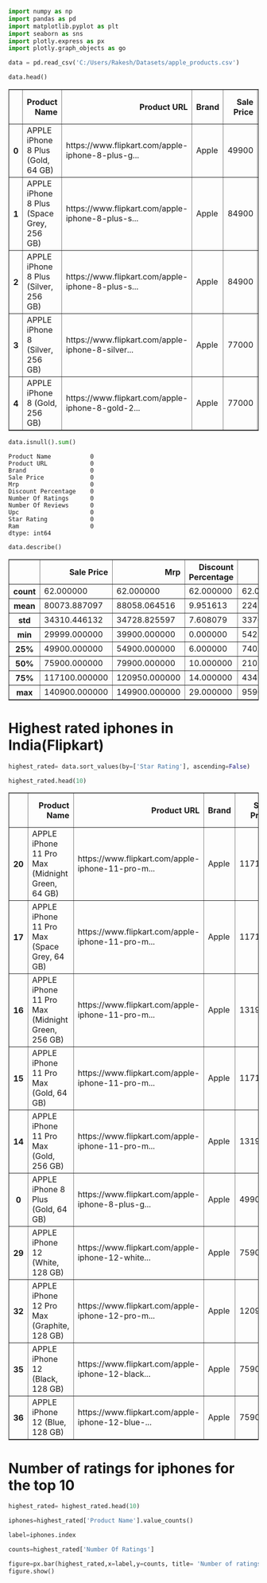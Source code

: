 ```python
import numpy as np
import pandas as pd
import matplotlib.pyplot as plt
import seaborn as sns
import plotly.express as px
import plotly.graph_objects as go
```


```python
data = pd.read_csv('C:/Users/Rakesh/Datasets/apple_products.csv')
```


```python
data.head()
```




<div>
<style scoped>
    .dataframe tbody tr th:only-of-type {
        vertical-align: middle;
    }

    .dataframe tbody tr th {
        vertical-align: top;
    }

    .dataframe thead th {
        text-align: right;
    }
</style>
<table border="1" class="dataframe">
  <thead>
    <tr style="text-align: right;">
      <th></th>
      <th>Product Name</th>
      <th>Product URL</th>
      <th>Brand</th>
      <th>Sale Price</th>
      <th>Mrp</th>
      <th>Discount Percentage</th>
      <th>Number Of Ratings</th>
      <th>Number Of Reviews</th>
      <th>Upc</th>
      <th>Star Rating</th>
      <th>Ram</th>
    </tr>
  </thead>
  <tbody>
    <tr>
      <th>0</th>
      <td>APPLE iPhone 8 Plus (Gold, 64 GB)</td>
      <td>https://www.flipkart.com/apple-iphone-8-plus-g...</td>
      <td>Apple</td>
      <td>49900</td>
      <td>49900</td>
      <td>0</td>
      <td>3431</td>
      <td>356</td>
      <td>MOBEXRGV7EHHTGUH</td>
      <td>4.6</td>
      <td>2 GB</td>
    </tr>
    <tr>
      <th>1</th>
      <td>APPLE iPhone 8 Plus (Space Grey, 256 GB)</td>
      <td>https://www.flipkart.com/apple-iphone-8-plus-s...</td>
      <td>Apple</td>
      <td>84900</td>
      <td>84900</td>
      <td>0</td>
      <td>3431</td>
      <td>356</td>
      <td>MOBEXRGVAC6TJT4F</td>
      <td>4.6</td>
      <td>2 GB</td>
    </tr>
    <tr>
      <th>2</th>
      <td>APPLE iPhone 8 Plus (Silver, 256 GB)</td>
      <td>https://www.flipkart.com/apple-iphone-8-plus-s...</td>
      <td>Apple</td>
      <td>84900</td>
      <td>84900</td>
      <td>0</td>
      <td>3431</td>
      <td>356</td>
      <td>MOBEXRGVGETABXWZ</td>
      <td>4.6</td>
      <td>2 GB</td>
    </tr>
    <tr>
      <th>3</th>
      <td>APPLE iPhone 8 (Silver, 256 GB)</td>
      <td>https://www.flipkart.com/apple-iphone-8-silver...</td>
      <td>Apple</td>
      <td>77000</td>
      <td>77000</td>
      <td>0</td>
      <td>11202</td>
      <td>794</td>
      <td>MOBEXRGVMZWUHCBA</td>
      <td>4.5</td>
      <td>2 GB</td>
    </tr>
    <tr>
      <th>4</th>
      <td>APPLE iPhone 8 (Gold, 256 GB)</td>
      <td>https://www.flipkart.com/apple-iphone-8-gold-2...</td>
      <td>Apple</td>
      <td>77000</td>
      <td>77000</td>
      <td>0</td>
      <td>11202</td>
      <td>794</td>
      <td>MOBEXRGVPK7PFEJZ</td>
      <td>4.5</td>
      <td>2 GB</td>
    </tr>
  </tbody>
</table>
</div>




```python
data.isnull().sum()
```




    Product Name           0
    Product URL            0
    Brand                  0
    Sale Price             0
    Mrp                    0
    Discount Percentage    0
    Number Of Ratings      0
    Number Of Reviews      0
    Upc                    0
    Star Rating            0
    Ram                    0
    dtype: int64




```python
data.describe()
```




<div>
<style scoped>
    .dataframe tbody tr th:only-of-type {
        vertical-align: middle;
    }

    .dataframe tbody tr th {
        vertical-align: top;
    }

    .dataframe thead th {
        text-align: right;
    }
</style>
<table border="1" class="dataframe">
  <thead>
    <tr style="text-align: right;">
      <th></th>
      <th>Sale Price</th>
      <th>Mrp</th>
      <th>Discount Percentage</th>
      <th>Number Of Ratings</th>
      <th>Number Of Reviews</th>
      <th>Star Rating</th>
    </tr>
  </thead>
  <tbody>
    <tr>
      <th>count</th>
      <td>62.000000</td>
      <td>62.000000</td>
      <td>62.000000</td>
      <td>62.000000</td>
      <td>62.000000</td>
      <td>62.000000</td>
    </tr>
    <tr>
      <th>mean</th>
      <td>80073.887097</td>
      <td>88058.064516</td>
      <td>9.951613</td>
      <td>22420.403226</td>
      <td>1861.677419</td>
      <td>4.575806</td>
    </tr>
    <tr>
      <th>std</th>
      <td>34310.446132</td>
      <td>34728.825597</td>
      <td>7.608079</td>
      <td>33768.589550</td>
      <td>2855.883830</td>
      <td>0.059190</td>
    </tr>
    <tr>
      <th>min</th>
      <td>29999.000000</td>
      <td>39900.000000</td>
      <td>0.000000</td>
      <td>542.000000</td>
      <td>42.000000</td>
      <td>4.500000</td>
    </tr>
    <tr>
      <th>25%</th>
      <td>49900.000000</td>
      <td>54900.000000</td>
      <td>6.000000</td>
      <td>740.000000</td>
      <td>64.000000</td>
      <td>4.500000</td>
    </tr>
    <tr>
      <th>50%</th>
      <td>75900.000000</td>
      <td>79900.000000</td>
      <td>10.000000</td>
      <td>2101.000000</td>
      <td>180.000000</td>
      <td>4.600000</td>
    </tr>
    <tr>
      <th>75%</th>
      <td>117100.000000</td>
      <td>120950.000000</td>
      <td>14.000000</td>
      <td>43470.000000</td>
      <td>3331.000000</td>
      <td>4.600000</td>
    </tr>
    <tr>
      <th>max</th>
      <td>140900.000000</td>
      <td>149900.000000</td>
      <td>29.000000</td>
      <td>95909.000000</td>
      <td>8161.000000</td>
      <td>4.700000</td>
    </tr>
  </tbody>
</table>
</div>



# Highest rated iphones in India(Flipkart)


```python
highest_rated= data.sort_values(by=['Star Rating'], ascending=False)
```


```python
highest_rated.head(10)
```




<div>
<style scoped>
    .dataframe tbody tr th:only-of-type {
        vertical-align: middle;
    }

    .dataframe tbody tr th {
        vertical-align: top;
    }

    .dataframe thead th {
        text-align: right;
    }
</style>
<table border="1" class="dataframe">
  <thead>
    <tr style="text-align: right;">
      <th></th>
      <th>Product Name</th>
      <th>Product URL</th>
      <th>Brand</th>
      <th>Sale Price</th>
      <th>Mrp</th>
      <th>Discount Percentage</th>
      <th>Number Of Ratings</th>
      <th>Number Of Reviews</th>
      <th>Upc</th>
      <th>Star Rating</th>
      <th>Ram</th>
    </tr>
  </thead>
  <tbody>
    <tr>
      <th>20</th>
      <td>APPLE iPhone 11 Pro Max (Midnight Green, 64 GB)</td>
      <td>https://www.flipkart.com/apple-iphone-11-pro-m...</td>
      <td>Apple</td>
      <td>117100</td>
      <td>117100</td>
      <td>0</td>
      <td>1078</td>
      <td>101</td>
      <td>MOBFKCTSRYPAQNYT</td>
      <td>4.7</td>
      <td>4 GB</td>
    </tr>
    <tr>
      <th>17</th>
      <td>APPLE iPhone 11 Pro Max (Space Grey, 64 GB)</td>
      <td>https://www.flipkart.com/apple-iphone-11-pro-m...</td>
      <td>Apple</td>
      <td>117100</td>
      <td>117100</td>
      <td>0</td>
      <td>1078</td>
      <td>101</td>
      <td>MOBFKCTSKDMKCGQS</td>
      <td>4.7</td>
      <td>4 GB</td>
    </tr>
    <tr>
      <th>16</th>
      <td>APPLE iPhone 11 Pro Max (Midnight Green, 256 GB)</td>
      <td>https://www.flipkart.com/apple-iphone-11-pro-m...</td>
      <td>Apple</td>
      <td>131900</td>
      <td>131900</td>
      <td>0</td>
      <td>1078</td>
      <td>101</td>
      <td>MOBFKCTSCAAKGQV7</td>
      <td>4.7</td>
      <td>4 GB</td>
    </tr>
    <tr>
      <th>15</th>
      <td>APPLE iPhone 11 Pro Max (Gold, 64 GB)</td>
      <td>https://www.flipkart.com/apple-iphone-11-pro-m...</td>
      <td>Apple</td>
      <td>117100</td>
      <td>117100</td>
      <td>0</td>
      <td>1078</td>
      <td>101</td>
      <td>MOBFKCTSAPAYNSGG</td>
      <td>4.7</td>
      <td>4 GB</td>
    </tr>
    <tr>
      <th>14</th>
      <td>APPLE iPhone 11 Pro Max (Gold, 256 GB)</td>
      <td>https://www.flipkart.com/apple-iphone-11-pro-m...</td>
      <td>Apple</td>
      <td>131900</td>
      <td>131900</td>
      <td>0</td>
      <td>1078</td>
      <td>101</td>
      <td>MOBFKCTS7HCHSPFH</td>
      <td>4.7</td>
      <td>4 GB</td>
    </tr>
    <tr>
      <th>0</th>
      <td>APPLE iPhone 8 Plus (Gold, 64 GB)</td>
      <td>https://www.flipkart.com/apple-iphone-8-plus-g...</td>
      <td>Apple</td>
      <td>49900</td>
      <td>49900</td>
      <td>0</td>
      <td>3431</td>
      <td>356</td>
      <td>MOBEXRGV7EHHTGUH</td>
      <td>4.6</td>
      <td>2 GB</td>
    </tr>
    <tr>
      <th>29</th>
      <td>APPLE iPhone 12 (White, 128 GB)</td>
      <td>https://www.flipkart.com/apple-iphone-12-white...</td>
      <td>Apple</td>
      <td>75900</td>
      <td>84900</td>
      <td>10</td>
      <td>2101</td>
      <td>180</td>
      <td>MOBFWBYZBTZFGJF9</td>
      <td>4.6</td>
      <td>6 GB</td>
    </tr>
    <tr>
      <th>32</th>
      <td>APPLE iPhone 12 Pro Max (Graphite, 128 GB)</td>
      <td>https://www.flipkart.com/apple-iphone-12-pro-m...</td>
      <td>Apple</td>
      <td>120900</td>
      <td>129900</td>
      <td>6</td>
      <td>580</td>
      <td>45</td>
      <td>MOBFWBYZFDGQSDWS</td>
      <td>4.6</td>
      <td>6 GB</td>
    </tr>
    <tr>
      <th>35</th>
      <td>APPLE iPhone 12 (Black, 128 GB)</td>
      <td>https://www.flipkart.com/apple-iphone-12-black...</td>
      <td>Apple</td>
      <td>75900</td>
      <td>84900</td>
      <td>10</td>
      <td>2101</td>
      <td>180</td>
      <td>MOBFWBYZK3HACR72</td>
      <td>4.6</td>
      <td>6 GB</td>
    </tr>
    <tr>
      <th>36</th>
      <td>APPLE iPhone 12 (Blue, 128 GB)</td>
      <td>https://www.flipkart.com/apple-iphone-12-blue-...</td>
      <td>Apple</td>
      <td>75900</td>
      <td>84900</td>
      <td>10</td>
      <td>2101</td>
      <td>180</td>
      <td>MOBFWBYZKPTZF9VG</td>
      <td>4.6</td>
      <td>6 GB</td>
    </tr>
  </tbody>
</table>
</div>



# Number of ratings for iphones for the top 10


```python
highest_rated= highest_rated.head(10)
```


```python
iphones=highest_rated['Product Name'].value_counts()
```


```python
label=iphones.index
```


```python
counts=highest_rated['Number Of Ratings']
```


```python
figure=px.bar(highest_rated,x=label,y=counts, title= 'Number of ratings of highest rated iphones')
figure.show()
```


<div>                            <div id="1e13441e-5817-4a25-85ec-9f7019f2a888" class="plotly-graph-div" style="height:525px; width:100%;"></div>            <script type="text/javascript">                require(["plotly"], function(Plotly) {                    window.PLOTLYENV=window.PLOTLYENV || {};                                    if (document.getElementById("1e13441e-5817-4a25-85ec-9f7019f2a888")) {                    Plotly.newPlot(                        "1e13441e-5817-4a25-85ec-9f7019f2a888",                        [{"alignmentgroup":"True","hovertemplate":"x=%{x}<br>Number Of Ratings=%{y}<extra></extra>","legendgroup":"","marker":{"color":"#636efa","pattern":{"shape":""}},"name":"","offsetgroup":"","orientation":"v","showlegend":false,"textposition":"auto","x":["APPLE iPhone 11 Pro Max (Midnight Green, 64 GB)","APPLE iPhone 11 Pro Max (Space Grey, 64 GB)","APPLE iPhone 11 Pro Max (Midnight Green, 256 GB)","APPLE iPhone 11 Pro Max (Gold, 64 GB)","APPLE iPhone 11 Pro Max (Gold, 256 GB)","APPLE iPhone 8 Plus (Gold, 64 GB)","APPLE iPhone 12 (White, 128 GB)","APPLE iPhone 12 Pro Max (Graphite, 128 GB)","APPLE iPhone 12 (Black, 128 GB)","APPLE iPhone 12 (Blue, 128 GB)"],"xaxis":"x","y":[1078,1078,1078,1078,1078,3431,2101,580,2101,2101],"yaxis":"y","type":"bar"}],                        {"template":{"data":{"bar":[{"error_x":{"color":"#2a3f5f"},"error_y":{"color":"#2a3f5f"},"marker":{"line":{"color":"#E5ECF6","width":0.5},"pattern":{"fillmode":"overlay","size":10,"solidity":0.2}},"type":"bar"}],"barpolar":[{"marker":{"line":{"color":"#E5ECF6","width":0.5},"pattern":{"fillmode":"overlay","size":10,"solidity":0.2}},"type":"barpolar"}],"carpet":[{"aaxis":{"endlinecolor":"#2a3f5f","gridcolor":"white","linecolor":"white","minorgridcolor":"white","startlinecolor":"#2a3f5f"},"baxis":{"endlinecolor":"#2a3f5f","gridcolor":"white","linecolor":"white","minorgridcolor":"white","startlinecolor":"#2a3f5f"},"type":"carpet"}],"choropleth":[{"colorbar":{"outlinewidth":0,"ticks":""},"type":"choropleth"}],"contour":[{"colorbar":{"outlinewidth":0,"ticks":""},"colorscale":[[0.0,"#0d0887"],[0.1111111111111111,"#46039f"],[0.2222222222222222,"#7201a8"],[0.3333333333333333,"#9c179e"],[0.4444444444444444,"#bd3786"],[0.5555555555555556,"#d8576b"],[0.6666666666666666,"#ed7953"],[0.7777777777777778,"#fb9f3a"],[0.8888888888888888,"#fdca26"],[1.0,"#f0f921"]],"type":"contour"}],"contourcarpet":[{"colorbar":{"outlinewidth":0,"ticks":""},"type":"contourcarpet"}],"heatmap":[{"colorbar":{"outlinewidth":0,"ticks":""},"colorscale":[[0.0,"#0d0887"],[0.1111111111111111,"#46039f"],[0.2222222222222222,"#7201a8"],[0.3333333333333333,"#9c179e"],[0.4444444444444444,"#bd3786"],[0.5555555555555556,"#d8576b"],[0.6666666666666666,"#ed7953"],[0.7777777777777778,"#fb9f3a"],[0.8888888888888888,"#fdca26"],[1.0,"#f0f921"]],"type":"heatmap"}],"heatmapgl":[{"colorbar":{"outlinewidth":0,"ticks":""},"colorscale":[[0.0,"#0d0887"],[0.1111111111111111,"#46039f"],[0.2222222222222222,"#7201a8"],[0.3333333333333333,"#9c179e"],[0.4444444444444444,"#bd3786"],[0.5555555555555556,"#d8576b"],[0.6666666666666666,"#ed7953"],[0.7777777777777778,"#fb9f3a"],[0.8888888888888888,"#fdca26"],[1.0,"#f0f921"]],"type":"heatmapgl"}],"histogram":[{"marker":{"pattern":{"fillmode":"overlay","size":10,"solidity":0.2}},"type":"histogram"}],"histogram2d":[{"colorbar":{"outlinewidth":0,"ticks":""},"colorscale":[[0.0,"#0d0887"],[0.1111111111111111,"#46039f"],[0.2222222222222222,"#7201a8"],[0.3333333333333333,"#9c179e"],[0.4444444444444444,"#bd3786"],[0.5555555555555556,"#d8576b"],[0.6666666666666666,"#ed7953"],[0.7777777777777778,"#fb9f3a"],[0.8888888888888888,"#fdca26"],[1.0,"#f0f921"]],"type":"histogram2d"}],"histogram2dcontour":[{"colorbar":{"outlinewidth":0,"ticks":""},"colorscale":[[0.0,"#0d0887"],[0.1111111111111111,"#46039f"],[0.2222222222222222,"#7201a8"],[0.3333333333333333,"#9c179e"],[0.4444444444444444,"#bd3786"],[0.5555555555555556,"#d8576b"],[0.6666666666666666,"#ed7953"],[0.7777777777777778,"#fb9f3a"],[0.8888888888888888,"#fdca26"],[1.0,"#f0f921"]],"type":"histogram2dcontour"}],"mesh3d":[{"colorbar":{"outlinewidth":0,"ticks":""},"type":"mesh3d"}],"parcoords":[{"line":{"colorbar":{"outlinewidth":0,"ticks":""}},"type":"parcoords"}],"pie":[{"automargin":true,"type":"pie"}],"scatter":[{"marker":{"colorbar":{"outlinewidth":0,"ticks":""}},"type":"scatter"}],"scatter3d":[{"line":{"colorbar":{"outlinewidth":0,"ticks":""}},"marker":{"colorbar":{"outlinewidth":0,"ticks":""}},"type":"scatter3d"}],"scattercarpet":[{"marker":{"colorbar":{"outlinewidth":0,"ticks":""}},"type":"scattercarpet"}],"scattergeo":[{"marker":{"colorbar":{"outlinewidth":0,"ticks":""}},"type":"scattergeo"}],"scattergl":[{"marker":{"colorbar":{"outlinewidth":0,"ticks":""}},"type":"scattergl"}],"scattermapbox":[{"marker":{"colorbar":{"outlinewidth":0,"ticks":""}},"type":"scattermapbox"}],"scatterpolar":[{"marker":{"colorbar":{"outlinewidth":0,"ticks":""}},"type":"scatterpolar"}],"scatterpolargl":[{"marker":{"colorbar":{"outlinewidth":0,"ticks":""}},"type":"scatterpolargl"}],"scatterternary":[{"marker":{"colorbar":{"outlinewidth":0,"ticks":""}},"type":"scatterternary"}],"surface":[{"colorbar":{"outlinewidth":0,"ticks":""},"colorscale":[[0.0,"#0d0887"],[0.1111111111111111,"#46039f"],[0.2222222222222222,"#7201a8"],[0.3333333333333333,"#9c179e"],[0.4444444444444444,"#bd3786"],[0.5555555555555556,"#d8576b"],[0.6666666666666666,"#ed7953"],[0.7777777777777778,"#fb9f3a"],[0.8888888888888888,"#fdca26"],[1.0,"#f0f921"]],"type":"surface"}],"table":[{"cells":{"fill":{"color":"#EBF0F8"},"line":{"color":"white"}},"header":{"fill":{"color":"#C8D4E3"},"line":{"color":"white"}},"type":"table"}]},"layout":{"annotationdefaults":{"arrowcolor":"#2a3f5f","arrowhead":0,"arrowwidth":1},"autotypenumbers":"strict","coloraxis":{"colorbar":{"outlinewidth":0,"ticks":""}},"colorscale":{"diverging":[[0,"#8e0152"],[0.1,"#c51b7d"],[0.2,"#de77ae"],[0.3,"#f1b6da"],[0.4,"#fde0ef"],[0.5,"#f7f7f7"],[0.6,"#e6f5d0"],[0.7,"#b8e186"],[0.8,"#7fbc41"],[0.9,"#4d9221"],[1,"#276419"]],"sequential":[[0.0,"#0d0887"],[0.1111111111111111,"#46039f"],[0.2222222222222222,"#7201a8"],[0.3333333333333333,"#9c179e"],[0.4444444444444444,"#bd3786"],[0.5555555555555556,"#d8576b"],[0.6666666666666666,"#ed7953"],[0.7777777777777778,"#fb9f3a"],[0.8888888888888888,"#fdca26"],[1.0,"#f0f921"]],"sequentialminus":[[0.0,"#0d0887"],[0.1111111111111111,"#46039f"],[0.2222222222222222,"#7201a8"],[0.3333333333333333,"#9c179e"],[0.4444444444444444,"#bd3786"],[0.5555555555555556,"#d8576b"],[0.6666666666666666,"#ed7953"],[0.7777777777777778,"#fb9f3a"],[0.8888888888888888,"#fdca26"],[1.0,"#f0f921"]]},"colorway":["#636efa","#EF553B","#00cc96","#ab63fa","#FFA15A","#19d3f3","#FF6692","#B6E880","#FF97FF","#FECB52"],"font":{"color":"#2a3f5f"},"geo":{"bgcolor":"white","lakecolor":"white","landcolor":"#E5ECF6","showlakes":true,"showland":true,"subunitcolor":"white"},"hoverlabel":{"align":"left"},"hovermode":"closest","mapbox":{"style":"light"},"paper_bgcolor":"white","plot_bgcolor":"#E5ECF6","polar":{"angularaxis":{"gridcolor":"white","linecolor":"white","ticks":""},"bgcolor":"#E5ECF6","radialaxis":{"gridcolor":"white","linecolor":"white","ticks":""}},"scene":{"xaxis":{"backgroundcolor":"#E5ECF6","gridcolor":"white","gridwidth":2,"linecolor":"white","showbackground":true,"ticks":"","zerolinecolor":"white"},"yaxis":{"backgroundcolor":"#E5ECF6","gridcolor":"white","gridwidth":2,"linecolor":"white","showbackground":true,"ticks":"","zerolinecolor":"white"},"zaxis":{"backgroundcolor":"#E5ECF6","gridcolor":"white","gridwidth":2,"linecolor":"white","showbackground":true,"ticks":"","zerolinecolor":"white"}},"shapedefaults":{"line":{"color":"#2a3f5f"}},"ternary":{"aaxis":{"gridcolor":"white","linecolor":"white","ticks":""},"baxis":{"gridcolor":"white","linecolor":"white","ticks":""},"bgcolor":"#E5ECF6","caxis":{"gridcolor":"white","linecolor":"white","ticks":""}},"title":{"x":0.05},"xaxis":{"automargin":true,"gridcolor":"white","linecolor":"white","ticks":"","title":{"standoff":15},"zerolinecolor":"white","zerolinewidth":2},"yaxis":{"automargin":true,"gridcolor":"white","linecolor":"white","ticks":"","title":{"standoff":15},"zerolinecolor":"white","zerolinewidth":2}}},"xaxis":{"anchor":"y","domain":[0.0,1.0],"title":{"text":"x"}},"yaxis":{"anchor":"x","domain":[0.0,1.0],"title":{"text":"Number Of Ratings"}},"legend":{"tracegroupgap":0},"title":{"text":"Number of ratings of highest rated iphones"},"barmode":"relative"},                        {"responsive": true}                    ).then(function(){

var gd = document.getElementById('1e13441e-5817-4a25-85ec-9f7019f2a888');
var x = new MutationObserver(function (mutations, observer) {{
        var display = window.getComputedStyle(gd).display;
        if (!display || display === 'none') {{
            console.log([gd, 'removed!']);
            Plotly.purge(gd);
            observer.disconnect();
        }}
}});

// Listen for the removal of the full notebook cells
var notebookContainer = gd.closest('#notebook-container');
if (notebookContainer) {{
    x.observe(notebookContainer, {childList: true});
}}

// Listen for the clearing of the current output cell
var outputEl = gd.closest('.output');
if (outputEl) {{
    x.observe(outputEl, {childList: true});
}}

                        })                };                });            </script>        </div>


APPLE iPhone 8 Plus (Gold, 64 GB) has the most ratings on Flipkart

# Number of reviews of the highest-rated iPhones on Flipkart


```python
iphones= highest_rated['Product Name'].value_counts()
```


```python
label=iphones.index
```


```python
counts=highest_rated['Number Of Reviews']
```


```python
figure=px.bar(highest_rated,x=label,y=counts)
```


```python
figure.show()
```


<div>                            <div id="8a1b2f1a-d06f-418a-bc52-eadff7fdb196" class="plotly-graph-div" style="height:525px; width:100%;"></div>            <script type="text/javascript">                require(["plotly"], function(Plotly) {                    window.PLOTLYENV=window.PLOTLYENV || {};                                    if (document.getElementById("8a1b2f1a-d06f-418a-bc52-eadff7fdb196")) {                    Plotly.newPlot(                        "8a1b2f1a-d06f-418a-bc52-eadff7fdb196",                        [{"alignmentgroup":"True","hovertemplate":"x=%{x}<br>Number Of Reviews=%{y}<extra></extra>","legendgroup":"","marker":{"color":"#636efa","pattern":{"shape":""}},"name":"","offsetgroup":"","orientation":"v","showlegend":false,"textposition":"auto","x":["APPLE iPhone 11 Pro Max (Midnight Green, 64 GB)","APPLE iPhone 11 Pro Max (Space Grey, 64 GB)","APPLE iPhone 11 Pro Max (Midnight Green, 256 GB)","APPLE iPhone 11 Pro Max (Gold, 64 GB)","APPLE iPhone 11 Pro Max (Gold, 256 GB)","APPLE iPhone 8 Plus (Gold, 64 GB)","APPLE iPhone 12 (White, 128 GB)","APPLE iPhone 12 Pro Max (Graphite, 128 GB)","APPLE iPhone 12 (Black, 128 GB)","APPLE iPhone 12 (Blue, 128 GB)"],"xaxis":"x","y":[101,101,101,101,101,356,180,45,180,180],"yaxis":"y","type":"bar"}],                        {"template":{"data":{"bar":[{"error_x":{"color":"#2a3f5f"},"error_y":{"color":"#2a3f5f"},"marker":{"line":{"color":"#E5ECF6","width":0.5},"pattern":{"fillmode":"overlay","size":10,"solidity":0.2}},"type":"bar"}],"barpolar":[{"marker":{"line":{"color":"#E5ECF6","width":0.5},"pattern":{"fillmode":"overlay","size":10,"solidity":0.2}},"type":"barpolar"}],"carpet":[{"aaxis":{"endlinecolor":"#2a3f5f","gridcolor":"white","linecolor":"white","minorgridcolor":"white","startlinecolor":"#2a3f5f"},"baxis":{"endlinecolor":"#2a3f5f","gridcolor":"white","linecolor":"white","minorgridcolor":"white","startlinecolor":"#2a3f5f"},"type":"carpet"}],"choropleth":[{"colorbar":{"outlinewidth":0,"ticks":""},"type":"choropleth"}],"contour":[{"colorbar":{"outlinewidth":0,"ticks":""},"colorscale":[[0.0,"#0d0887"],[0.1111111111111111,"#46039f"],[0.2222222222222222,"#7201a8"],[0.3333333333333333,"#9c179e"],[0.4444444444444444,"#bd3786"],[0.5555555555555556,"#d8576b"],[0.6666666666666666,"#ed7953"],[0.7777777777777778,"#fb9f3a"],[0.8888888888888888,"#fdca26"],[1.0,"#f0f921"]],"type":"contour"}],"contourcarpet":[{"colorbar":{"outlinewidth":0,"ticks":""},"type":"contourcarpet"}],"heatmap":[{"colorbar":{"outlinewidth":0,"ticks":""},"colorscale":[[0.0,"#0d0887"],[0.1111111111111111,"#46039f"],[0.2222222222222222,"#7201a8"],[0.3333333333333333,"#9c179e"],[0.4444444444444444,"#bd3786"],[0.5555555555555556,"#d8576b"],[0.6666666666666666,"#ed7953"],[0.7777777777777778,"#fb9f3a"],[0.8888888888888888,"#fdca26"],[1.0,"#f0f921"]],"type":"heatmap"}],"heatmapgl":[{"colorbar":{"outlinewidth":0,"ticks":""},"colorscale":[[0.0,"#0d0887"],[0.1111111111111111,"#46039f"],[0.2222222222222222,"#7201a8"],[0.3333333333333333,"#9c179e"],[0.4444444444444444,"#bd3786"],[0.5555555555555556,"#d8576b"],[0.6666666666666666,"#ed7953"],[0.7777777777777778,"#fb9f3a"],[0.8888888888888888,"#fdca26"],[1.0,"#f0f921"]],"type":"heatmapgl"}],"histogram":[{"marker":{"pattern":{"fillmode":"overlay","size":10,"solidity":0.2}},"type":"histogram"}],"histogram2d":[{"colorbar":{"outlinewidth":0,"ticks":""},"colorscale":[[0.0,"#0d0887"],[0.1111111111111111,"#46039f"],[0.2222222222222222,"#7201a8"],[0.3333333333333333,"#9c179e"],[0.4444444444444444,"#bd3786"],[0.5555555555555556,"#d8576b"],[0.6666666666666666,"#ed7953"],[0.7777777777777778,"#fb9f3a"],[0.8888888888888888,"#fdca26"],[1.0,"#f0f921"]],"type":"histogram2d"}],"histogram2dcontour":[{"colorbar":{"outlinewidth":0,"ticks":""},"colorscale":[[0.0,"#0d0887"],[0.1111111111111111,"#46039f"],[0.2222222222222222,"#7201a8"],[0.3333333333333333,"#9c179e"],[0.4444444444444444,"#bd3786"],[0.5555555555555556,"#d8576b"],[0.6666666666666666,"#ed7953"],[0.7777777777777778,"#fb9f3a"],[0.8888888888888888,"#fdca26"],[1.0,"#f0f921"]],"type":"histogram2dcontour"}],"mesh3d":[{"colorbar":{"outlinewidth":0,"ticks":""},"type":"mesh3d"}],"parcoords":[{"line":{"colorbar":{"outlinewidth":0,"ticks":""}},"type":"parcoords"}],"pie":[{"automargin":true,"type":"pie"}],"scatter":[{"marker":{"colorbar":{"outlinewidth":0,"ticks":""}},"type":"scatter"}],"scatter3d":[{"line":{"colorbar":{"outlinewidth":0,"ticks":""}},"marker":{"colorbar":{"outlinewidth":0,"ticks":""}},"type":"scatter3d"}],"scattercarpet":[{"marker":{"colorbar":{"outlinewidth":0,"ticks":""}},"type":"scattercarpet"}],"scattergeo":[{"marker":{"colorbar":{"outlinewidth":0,"ticks":""}},"type":"scattergeo"}],"scattergl":[{"marker":{"colorbar":{"outlinewidth":0,"ticks":""}},"type":"scattergl"}],"scattermapbox":[{"marker":{"colorbar":{"outlinewidth":0,"ticks":""}},"type":"scattermapbox"}],"scatterpolar":[{"marker":{"colorbar":{"outlinewidth":0,"ticks":""}},"type":"scatterpolar"}],"scatterpolargl":[{"marker":{"colorbar":{"outlinewidth":0,"ticks":""}},"type":"scatterpolargl"}],"scatterternary":[{"marker":{"colorbar":{"outlinewidth":0,"ticks":""}},"type":"scatterternary"}],"surface":[{"colorbar":{"outlinewidth":0,"ticks":""},"colorscale":[[0.0,"#0d0887"],[0.1111111111111111,"#46039f"],[0.2222222222222222,"#7201a8"],[0.3333333333333333,"#9c179e"],[0.4444444444444444,"#bd3786"],[0.5555555555555556,"#d8576b"],[0.6666666666666666,"#ed7953"],[0.7777777777777778,"#fb9f3a"],[0.8888888888888888,"#fdca26"],[1.0,"#f0f921"]],"type":"surface"}],"table":[{"cells":{"fill":{"color":"#EBF0F8"},"line":{"color":"white"}},"header":{"fill":{"color":"#C8D4E3"},"line":{"color":"white"}},"type":"table"}]},"layout":{"annotationdefaults":{"arrowcolor":"#2a3f5f","arrowhead":0,"arrowwidth":1},"autotypenumbers":"strict","coloraxis":{"colorbar":{"outlinewidth":0,"ticks":""}},"colorscale":{"diverging":[[0,"#8e0152"],[0.1,"#c51b7d"],[0.2,"#de77ae"],[0.3,"#f1b6da"],[0.4,"#fde0ef"],[0.5,"#f7f7f7"],[0.6,"#e6f5d0"],[0.7,"#b8e186"],[0.8,"#7fbc41"],[0.9,"#4d9221"],[1,"#276419"]],"sequential":[[0.0,"#0d0887"],[0.1111111111111111,"#46039f"],[0.2222222222222222,"#7201a8"],[0.3333333333333333,"#9c179e"],[0.4444444444444444,"#bd3786"],[0.5555555555555556,"#d8576b"],[0.6666666666666666,"#ed7953"],[0.7777777777777778,"#fb9f3a"],[0.8888888888888888,"#fdca26"],[1.0,"#f0f921"]],"sequentialminus":[[0.0,"#0d0887"],[0.1111111111111111,"#46039f"],[0.2222222222222222,"#7201a8"],[0.3333333333333333,"#9c179e"],[0.4444444444444444,"#bd3786"],[0.5555555555555556,"#d8576b"],[0.6666666666666666,"#ed7953"],[0.7777777777777778,"#fb9f3a"],[0.8888888888888888,"#fdca26"],[1.0,"#f0f921"]]},"colorway":["#636efa","#EF553B","#00cc96","#ab63fa","#FFA15A","#19d3f3","#FF6692","#B6E880","#FF97FF","#FECB52"],"font":{"color":"#2a3f5f"},"geo":{"bgcolor":"white","lakecolor":"white","landcolor":"#E5ECF6","showlakes":true,"showland":true,"subunitcolor":"white"},"hoverlabel":{"align":"left"},"hovermode":"closest","mapbox":{"style":"light"},"paper_bgcolor":"white","plot_bgcolor":"#E5ECF6","polar":{"angularaxis":{"gridcolor":"white","linecolor":"white","ticks":""},"bgcolor":"#E5ECF6","radialaxis":{"gridcolor":"white","linecolor":"white","ticks":""}},"scene":{"xaxis":{"backgroundcolor":"#E5ECF6","gridcolor":"white","gridwidth":2,"linecolor":"white","showbackground":true,"ticks":"","zerolinecolor":"white"},"yaxis":{"backgroundcolor":"#E5ECF6","gridcolor":"white","gridwidth":2,"linecolor":"white","showbackground":true,"ticks":"","zerolinecolor":"white"},"zaxis":{"backgroundcolor":"#E5ECF6","gridcolor":"white","gridwidth":2,"linecolor":"white","showbackground":true,"ticks":"","zerolinecolor":"white"}},"shapedefaults":{"line":{"color":"#2a3f5f"}},"ternary":{"aaxis":{"gridcolor":"white","linecolor":"white","ticks":""},"baxis":{"gridcolor":"white","linecolor":"white","ticks":""},"bgcolor":"#E5ECF6","caxis":{"gridcolor":"white","linecolor":"white","ticks":""}},"title":{"x":0.05},"xaxis":{"automargin":true,"gridcolor":"white","linecolor":"white","ticks":"","title":{"standoff":15},"zerolinecolor":"white","zerolinewidth":2},"yaxis":{"automargin":true,"gridcolor":"white","linecolor":"white","ticks":"","title":{"standoff":15},"zerolinecolor":"white","zerolinewidth":2}}},"xaxis":{"anchor":"y","domain":[0.0,1.0],"title":{"text":"x"}},"yaxis":{"anchor":"x","domain":[0.0,1.0],"title":{"text":"Number Of Reviews"}},"legend":{"tracegroupgap":0},"margin":{"t":60},"barmode":"relative"},                        {"responsive": true}                    ).then(function(){

var gd = document.getElementById('8a1b2f1a-d06f-418a-bc52-eadff7fdb196');
var x = new MutationObserver(function (mutations, observer) {{
        var display = window.getComputedStyle(gd).display;
        if (!display || display === 'none') {{
            console.log([gd, 'removed!']);
            Plotly.purge(gd);
            observer.disconnect();
        }}
}});

// Listen for the removal of the full notebook cells
var notebookContainer = gd.closest('#notebook-container');
if (notebookContainer) {{
    x.observe(notebookContainer, {childList: true});
}}

// Listen for the clearing of the current output cell
var outputEl = gd.closest('.output');
if (outputEl) {{
    x.observe(outputEl, {childList: true});
}}

                        })                };                });            </script>        </div>


# Finding a relationship between sale price of iphones and their ratings in flipkart


```python
figure=px.scatter(data,x='Number Of Ratings',y='Sale Price',size='Discount Percentage', trendline='ols', title='Relationship between saleprice and number of ratings in flipkart')
```


```python
figure.show()
```


<div>                            <div id="13cef57a-6f1a-457f-9b43-15b219580360" class="plotly-graph-div" style="height:525px; width:100%;"></div>            <script type="text/javascript">                require(["plotly"], function(Plotly) {                    window.PLOTLYENV=window.PLOTLYENV || {};                                    if (document.getElementById("13cef57a-6f1a-457f-9b43-15b219580360")) {                    Plotly.newPlot(                        "13cef57a-6f1a-457f-9b43-15b219580360",                        [{"hovertemplate":"Number Of Ratings=%{x}<br>Sale Price=%{y}<br>Discount Percentage=%{marker.size}<extra></extra>","legendgroup":"","marker":{"color":"#636efa","size":[0,0,0,0,0,0,0,0,0,20,16,20,20,20,0,0,0,0,29,15,0,15,17,18,6,6,13,6,14,10,7,6,6,13,13,10,10,6,14,6,10,6,11,11,10,14,7,6,6,6,8,8,24,22,22,22,8,24,14,14,14,14],"sizemode":"area","sizeref":0.0725,"symbol":"circle"},"mode":"markers","name":"","orientation":"v","showlegend":false,"x":[3431,3431,3431,11202,11202,3431,3431,11202,1454,79512,79512,79582,79512,79512,1078,1078,1078,1078,7088,7088,1078,7088,7081,95909,542,580,740,545,740,2101,545,580,580,730,730,2101,2101,580,740,580,2092,545,2101,2092,2101,740,545,580,580,580,43707,43707,95807,95909,95807,95909,43470,95909,43470,43470,43470,43470],"xaxis":"x","y":[49900,84900,84900,77000,77000,49900,49900,77000,89900,41999,39999,41999,41999,41999,131900,117100,131900,117100,74999,117900,117100,117900,99900,44999,140900,130900,64900,120900,59900,75900,110900,130900,120900,64900,64900,75900,75900,120900,59900,120900,75900,140900,70900,70900,75900,59900,110900,120900,130900,130900,54999,54999,29999,34999,34999,34999,54999,29999,46999,46999,46999,46999],"yaxis":"y","type":"scatter"},{"hovertemplate":"<b>OLS trendline</b><br>Sale Price = -0.712783 * Number Of Ratings + 96054.8<br>R<sup>2</sup>=0.492139<br><br>Number Of Ratings=%{x}<br>Sale Price=%{y} <b>(trend)</b><extra></extra>","legendgroup":"","marker":{"color":"#636efa","symbol":"circle"},"mode":"lines","name":"","showlegend":false,"x":[542,545,545,545,545,580,580,580,580,580,580,580,580,730,730,740,740,740,740,1078,1078,1078,1078,1078,1454,2092,2092,2101,2101,2101,2101,2101,3431,3431,3431,3431,3431,7081,7088,7088,7088,11202,11202,11202,43470,43470,43470,43470,43470,43707,43707,79512,79512,79512,79512,79582,95807,95807,95909,95909,95909,95909],"xaxis":"x","y":[95668.43493113318,95666.29658296306,95666.29658296306,95666.29658296306,95666.29658296306,95641.34918764498,95641.34918764498,95641.34918764498,95641.34918764498,95641.34918764498,95641.34918764498,95641.34918764498,95641.34918764498,95534.43177913892,95534.43177913892,95527.30395190518,95527.30395190518,95527.30395190518,95527.30395190518,95286.38339140486,95286.38339140486,95286.38339140486,95286.38339140486,95286.38339140486,95018.37708741635,94563.62170990389,94563.62170990389,94557.20666539353,94557.20666539353,94557.20666539353,94557.20666539353,94557.20666539353,93609.20564330647,93609.20564330647,93609.20564330647,93609.20564330647,93609.20564330647,91007.54870299235,91002.55922392874,91002.55922392874,91002.55922392874,88070.1710999692,88070.1710999692,88070.1710999692,65070.09818214562,65070.09818214562,65070.09818214562,65070.09818214562,65070.09818214562,64901.168676706046,64901.168676706046,39379.98326630958,39379.98326630958,39379.98326630958,39379.98326630958,39330.088475673416,27765.188788934625,27765.188788934625,27692.4849511505,27692.4849511505,27692.4849511505,27692.4849511505],"yaxis":"y","type":"scatter"}],                        {"template":{"data":{"bar":[{"error_x":{"color":"#2a3f5f"},"error_y":{"color":"#2a3f5f"},"marker":{"line":{"color":"#E5ECF6","width":0.5},"pattern":{"fillmode":"overlay","size":10,"solidity":0.2}},"type":"bar"}],"barpolar":[{"marker":{"line":{"color":"#E5ECF6","width":0.5},"pattern":{"fillmode":"overlay","size":10,"solidity":0.2}},"type":"barpolar"}],"carpet":[{"aaxis":{"endlinecolor":"#2a3f5f","gridcolor":"white","linecolor":"white","minorgridcolor":"white","startlinecolor":"#2a3f5f"},"baxis":{"endlinecolor":"#2a3f5f","gridcolor":"white","linecolor":"white","minorgridcolor":"white","startlinecolor":"#2a3f5f"},"type":"carpet"}],"choropleth":[{"colorbar":{"outlinewidth":0,"ticks":""},"type":"choropleth"}],"contour":[{"colorbar":{"outlinewidth":0,"ticks":""},"colorscale":[[0.0,"#0d0887"],[0.1111111111111111,"#46039f"],[0.2222222222222222,"#7201a8"],[0.3333333333333333,"#9c179e"],[0.4444444444444444,"#bd3786"],[0.5555555555555556,"#d8576b"],[0.6666666666666666,"#ed7953"],[0.7777777777777778,"#fb9f3a"],[0.8888888888888888,"#fdca26"],[1.0,"#f0f921"]],"type":"contour"}],"contourcarpet":[{"colorbar":{"outlinewidth":0,"ticks":""},"type":"contourcarpet"}],"heatmap":[{"colorbar":{"outlinewidth":0,"ticks":""},"colorscale":[[0.0,"#0d0887"],[0.1111111111111111,"#46039f"],[0.2222222222222222,"#7201a8"],[0.3333333333333333,"#9c179e"],[0.4444444444444444,"#bd3786"],[0.5555555555555556,"#d8576b"],[0.6666666666666666,"#ed7953"],[0.7777777777777778,"#fb9f3a"],[0.8888888888888888,"#fdca26"],[1.0,"#f0f921"]],"type":"heatmap"}],"heatmapgl":[{"colorbar":{"outlinewidth":0,"ticks":""},"colorscale":[[0.0,"#0d0887"],[0.1111111111111111,"#46039f"],[0.2222222222222222,"#7201a8"],[0.3333333333333333,"#9c179e"],[0.4444444444444444,"#bd3786"],[0.5555555555555556,"#d8576b"],[0.6666666666666666,"#ed7953"],[0.7777777777777778,"#fb9f3a"],[0.8888888888888888,"#fdca26"],[1.0,"#f0f921"]],"type":"heatmapgl"}],"histogram":[{"marker":{"pattern":{"fillmode":"overlay","size":10,"solidity":0.2}},"type":"histogram"}],"histogram2d":[{"colorbar":{"outlinewidth":0,"ticks":""},"colorscale":[[0.0,"#0d0887"],[0.1111111111111111,"#46039f"],[0.2222222222222222,"#7201a8"],[0.3333333333333333,"#9c179e"],[0.4444444444444444,"#bd3786"],[0.5555555555555556,"#d8576b"],[0.6666666666666666,"#ed7953"],[0.7777777777777778,"#fb9f3a"],[0.8888888888888888,"#fdca26"],[1.0,"#f0f921"]],"type":"histogram2d"}],"histogram2dcontour":[{"colorbar":{"outlinewidth":0,"ticks":""},"colorscale":[[0.0,"#0d0887"],[0.1111111111111111,"#46039f"],[0.2222222222222222,"#7201a8"],[0.3333333333333333,"#9c179e"],[0.4444444444444444,"#bd3786"],[0.5555555555555556,"#d8576b"],[0.6666666666666666,"#ed7953"],[0.7777777777777778,"#fb9f3a"],[0.8888888888888888,"#fdca26"],[1.0,"#f0f921"]],"type":"histogram2dcontour"}],"mesh3d":[{"colorbar":{"outlinewidth":0,"ticks":""},"type":"mesh3d"}],"parcoords":[{"line":{"colorbar":{"outlinewidth":0,"ticks":""}},"type":"parcoords"}],"pie":[{"automargin":true,"type":"pie"}],"scatter":[{"marker":{"colorbar":{"outlinewidth":0,"ticks":""}},"type":"scatter"}],"scatter3d":[{"line":{"colorbar":{"outlinewidth":0,"ticks":""}},"marker":{"colorbar":{"outlinewidth":0,"ticks":""}},"type":"scatter3d"}],"scattercarpet":[{"marker":{"colorbar":{"outlinewidth":0,"ticks":""}},"type":"scattercarpet"}],"scattergeo":[{"marker":{"colorbar":{"outlinewidth":0,"ticks":""}},"type":"scattergeo"}],"scattergl":[{"marker":{"colorbar":{"outlinewidth":0,"ticks":""}},"type":"scattergl"}],"scattermapbox":[{"marker":{"colorbar":{"outlinewidth":0,"ticks":""}},"type":"scattermapbox"}],"scatterpolar":[{"marker":{"colorbar":{"outlinewidth":0,"ticks":""}},"type":"scatterpolar"}],"scatterpolargl":[{"marker":{"colorbar":{"outlinewidth":0,"ticks":""}},"type":"scatterpolargl"}],"scatterternary":[{"marker":{"colorbar":{"outlinewidth":0,"ticks":""}},"type":"scatterternary"}],"surface":[{"colorbar":{"outlinewidth":0,"ticks":""},"colorscale":[[0.0,"#0d0887"],[0.1111111111111111,"#46039f"],[0.2222222222222222,"#7201a8"],[0.3333333333333333,"#9c179e"],[0.4444444444444444,"#bd3786"],[0.5555555555555556,"#d8576b"],[0.6666666666666666,"#ed7953"],[0.7777777777777778,"#fb9f3a"],[0.8888888888888888,"#fdca26"],[1.0,"#f0f921"]],"type":"surface"}],"table":[{"cells":{"fill":{"color":"#EBF0F8"},"line":{"color":"white"}},"header":{"fill":{"color":"#C8D4E3"},"line":{"color":"white"}},"type":"table"}]},"layout":{"annotationdefaults":{"arrowcolor":"#2a3f5f","arrowhead":0,"arrowwidth":1},"autotypenumbers":"strict","coloraxis":{"colorbar":{"outlinewidth":0,"ticks":""}},"colorscale":{"diverging":[[0,"#8e0152"],[0.1,"#c51b7d"],[0.2,"#de77ae"],[0.3,"#f1b6da"],[0.4,"#fde0ef"],[0.5,"#f7f7f7"],[0.6,"#e6f5d0"],[0.7,"#b8e186"],[0.8,"#7fbc41"],[0.9,"#4d9221"],[1,"#276419"]],"sequential":[[0.0,"#0d0887"],[0.1111111111111111,"#46039f"],[0.2222222222222222,"#7201a8"],[0.3333333333333333,"#9c179e"],[0.4444444444444444,"#bd3786"],[0.5555555555555556,"#d8576b"],[0.6666666666666666,"#ed7953"],[0.7777777777777778,"#fb9f3a"],[0.8888888888888888,"#fdca26"],[1.0,"#f0f921"]],"sequentialminus":[[0.0,"#0d0887"],[0.1111111111111111,"#46039f"],[0.2222222222222222,"#7201a8"],[0.3333333333333333,"#9c179e"],[0.4444444444444444,"#bd3786"],[0.5555555555555556,"#d8576b"],[0.6666666666666666,"#ed7953"],[0.7777777777777778,"#fb9f3a"],[0.8888888888888888,"#fdca26"],[1.0,"#f0f921"]]},"colorway":["#636efa","#EF553B","#00cc96","#ab63fa","#FFA15A","#19d3f3","#FF6692","#B6E880","#FF97FF","#FECB52"],"font":{"color":"#2a3f5f"},"geo":{"bgcolor":"white","lakecolor":"white","landcolor":"#E5ECF6","showlakes":true,"showland":true,"subunitcolor":"white"},"hoverlabel":{"align":"left"},"hovermode":"closest","mapbox":{"style":"light"},"paper_bgcolor":"white","plot_bgcolor":"#E5ECF6","polar":{"angularaxis":{"gridcolor":"white","linecolor":"white","ticks":""},"bgcolor":"#E5ECF6","radialaxis":{"gridcolor":"white","linecolor":"white","ticks":""}},"scene":{"xaxis":{"backgroundcolor":"#E5ECF6","gridcolor":"white","gridwidth":2,"linecolor":"white","showbackground":true,"ticks":"","zerolinecolor":"white"},"yaxis":{"backgroundcolor":"#E5ECF6","gridcolor":"white","gridwidth":2,"linecolor":"white","showbackground":true,"ticks":"","zerolinecolor":"white"},"zaxis":{"backgroundcolor":"#E5ECF6","gridcolor":"white","gridwidth":2,"linecolor":"white","showbackground":true,"ticks":"","zerolinecolor":"white"}},"shapedefaults":{"line":{"color":"#2a3f5f"}},"ternary":{"aaxis":{"gridcolor":"white","linecolor":"white","ticks":""},"baxis":{"gridcolor":"white","linecolor":"white","ticks":""},"bgcolor":"#E5ECF6","caxis":{"gridcolor":"white","linecolor":"white","ticks":""}},"title":{"x":0.05},"xaxis":{"automargin":true,"gridcolor":"white","linecolor":"white","ticks":"","title":{"standoff":15},"zerolinecolor":"white","zerolinewidth":2},"yaxis":{"automargin":true,"gridcolor":"white","linecolor":"white","ticks":"","title":{"standoff":15},"zerolinecolor":"white","zerolinewidth":2}}},"xaxis":{"anchor":"y","domain":[0.0,1.0],"title":{"text":"Number Of Ratings"}},"yaxis":{"anchor":"x","domain":[0.0,1.0],"title":{"text":"Sale Price"}},"legend":{"tracegroupgap":0,"itemsizing":"constant"},"title":{"text":"Relationship between saleprice and number of ratings in flipkart"}},                        {"responsive": true}                    ).then(function(){

var gd = document.getElementById('13cef57a-6f1a-457f-9b43-15b219580360');
var x = new MutationObserver(function (mutations, observer) {{
        var display = window.getComputedStyle(gd).display;
        if (!display || display === 'none') {{
            console.log([gd, 'removed!']);
            Plotly.purge(gd);
            observer.disconnect();
        }}
}});

// Listen for the removal of the full notebook cells
var notebookContainer = gd.closest('#notebook-container');
if (notebookContainer) {{
    x.observe(notebookContainer, {childList: true});
}}

// Listen for the clearing of the current output cell
var outputEl = gd.closest('.output');
if (outputEl) {{
    x.observe(outputEl, {childList: true});
}}

                        })                };                });            </script>        </div>


 Here there is a negative linear relationship which means iphones with lower price are sold in India

# Relationship between discount percentage and number of ratings for iphones


```python
figure= px.scatter(data,x='Number Of Ratings', y='Discount Percentage',size='Sale Price',  trendline='ols', title='Relationship between discount percentage and number of ratings for iphones')
```


```python
figure.show()
```


<div>                            <div id="30d2cda1-f49f-4ed5-817e-ec65358bd892" class="plotly-graph-div" style="height:525px; width:100%;"></div>            <script type="text/javascript">                require(["plotly"], function(Plotly) {                    window.PLOTLYENV=window.PLOTLYENV || {};                                    if (document.getElementById("30d2cda1-f49f-4ed5-817e-ec65358bd892")) {                    Plotly.newPlot(                        "30d2cda1-f49f-4ed5-817e-ec65358bd892",                        [{"hovertemplate":"Number Of Ratings=%{x}<br>Discount Percentage=%{y}<br>Sale Price=%{marker.size}<extra></extra>","legendgroup":"","marker":{"color":"#636efa","size":[49900,84900,84900,77000,77000,49900,49900,77000,89900,41999,39999,41999,41999,41999,131900,117100,131900,117100,74999,117900,117100,117900,99900,44999,140900,130900,64900,120900,59900,75900,110900,130900,120900,64900,64900,75900,75900,120900,59900,120900,75900,140900,70900,70900,75900,59900,110900,120900,130900,130900,54999,54999,29999,34999,34999,34999,54999,29999,46999,46999,46999,46999],"sizemode":"area","sizeref":352.25,"symbol":"circle"},"mode":"markers","name":"","orientation":"v","showlegend":false,"x":[3431,3431,3431,11202,11202,3431,3431,11202,1454,79512,79512,79582,79512,79512,1078,1078,1078,1078,7088,7088,1078,7088,7081,95909,542,580,740,545,740,2101,545,580,580,730,730,2101,2101,580,740,580,2092,545,2101,2092,2101,740,545,580,580,580,43707,43707,95807,95909,95807,95909,43470,95909,43470,43470,43470,43470],"xaxis":"x","y":[0,0,0,0,0,0,0,0,0,20,16,20,20,20,0,0,0,0,29,15,0,15,17,18,6,6,13,6,14,10,7,6,6,13,13,10,10,6,14,6,10,6,11,11,10,14,7,6,6,6,8,8,24,22,22,22,8,24,14,14,14,14],"yaxis":"y","type":"scatter"},{"hovertemplate":"<b>OLS trendline</b><br>Discount Percentage = 0.000154292 * Number Of Ratings + 6.49233<br>R<sup>2</sup>=0.468988<br><br>Number Of Ratings=%{x}<br>Discount Percentage=%{y} <b>(trend)</b><extra></extra>","legendgroup":"","marker":{"color":"#636efa","symbol":"circle"},"mode":"lines","name":"","showlegend":false,"x":[542,545,545,545,545,580,580,580,580,580,580,580,580,730,730,740,740,740,740,1078,1078,1078,1078,1078,1454,2092,2092,2101,2101,2101,2101,2101,3431,3431,3431,3431,3431,7081,7088,7088,7088,11202,11202,11202,43470,43470,43470,43470,43470,43707,43707,79512,79512,79512,79512,79582,95807,95807,95909,95909,95909,95909],"xaxis":"x","y":[6.5759534706633325,6.576416346230309,6.576416346230309,6.576416346230309,6.576416346230309,6.581816561178369,6.581816561178369,6.581816561178369,6.581816561178369,6.581816561178369,6.581816561178369,6.581816561178369,6.581816561178369,6.6049603395271985,6.6049603395271985,6.606503258083787,6.606503258083787,6.606503258083787,6.606503258083787,6.658653905296482,6.658653905296482,6.658653905296482,6.658653905296482,6.658653905296482,6.716667643024214,6.815105846934566,6.815105846934566,6.816494473635496,6.816494473635496,6.816494473635496,6.816494473635496,6.816494473635496,7.021702641661781,7.021702641661781,7.021702641661781,7.021702641661781,7.021702641661781,7.584867914816621,7.5859479578062325,7.5859479578062325,7.5859479578062325,8.220704651986784,8.220704651986784,8.220704651986784,13.199394250386892,13.199394250386892,13.199394250386892,13.199394250386892,13.199394250386892,13.23596142017804,13.23596142017804,18.760381312043535,18.760381312043535,18.760381312043535,18.760381312043535,18.771181741939657,21.274567100004667,21.274567100004667,21.29030486928187,21.29030486928187,21.29030486928187,21.29030486928187],"yaxis":"y","type":"scatter"}],                        {"template":{"data":{"bar":[{"error_x":{"color":"#2a3f5f"},"error_y":{"color":"#2a3f5f"},"marker":{"line":{"color":"#E5ECF6","width":0.5},"pattern":{"fillmode":"overlay","size":10,"solidity":0.2}},"type":"bar"}],"barpolar":[{"marker":{"line":{"color":"#E5ECF6","width":0.5},"pattern":{"fillmode":"overlay","size":10,"solidity":0.2}},"type":"barpolar"}],"carpet":[{"aaxis":{"endlinecolor":"#2a3f5f","gridcolor":"white","linecolor":"white","minorgridcolor":"white","startlinecolor":"#2a3f5f"},"baxis":{"endlinecolor":"#2a3f5f","gridcolor":"white","linecolor":"white","minorgridcolor":"white","startlinecolor":"#2a3f5f"},"type":"carpet"}],"choropleth":[{"colorbar":{"outlinewidth":0,"ticks":""},"type":"choropleth"}],"contour":[{"colorbar":{"outlinewidth":0,"ticks":""},"colorscale":[[0.0,"#0d0887"],[0.1111111111111111,"#46039f"],[0.2222222222222222,"#7201a8"],[0.3333333333333333,"#9c179e"],[0.4444444444444444,"#bd3786"],[0.5555555555555556,"#d8576b"],[0.6666666666666666,"#ed7953"],[0.7777777777777778,"#fb9f3a"],[0.8888888888888888,"#fdca26"],[1.0,"#f0f921"]],"type":"contour"}],"contourcarpet":[{"colorbar":{"outlinewidth":0,"ticks":""},"type":"contourcarpet"}],"heatmap":[{"colorbar":{"outlinewidth":0,"ticks":""},"colorscale":[[0.0,"#0d0887"],[0.1111111111111111,"#46039f"],[0.2222222222222222,"#7201a8"],[0.3333333333333333,"#9c179e"],[0.4444444444444444,"#bd3786"],[0.5555555555555556,"#d8576b"],[0.6666666666666666,"#ed7953"],[0.7777777777777778,"#fb9f3a"],[0.8888888888888888,"#fdca26"],[1.0,"#f0f921"]],"type":"heatmap"}],"heatmapgl":[{"colorbar":{"outlinewidth":0,"ticks":""},"colorscale":[[0.0,"#0d0887"],[0.1111111111111111,"#46039f"],[0.2222222222222222,"#7201a8"],[0.3333333333333333,"#9c179e"],[0.4444444444444444,"#bd3786"],[0.5555555555555556,"#d8576b"],[0.6666666666666666,"#ed7953"],[0.7777777777777778,"#fb9f3a"],[0.8888888888888888,"#fdca26"],[1.0,"#f0f921"]],"type":"heatmapgl"}],"histogram":[{"marker":{"pattern":{"fillmode":"overlay","size":10,"solidity":0.2}},"type":"histogram"}],"histogram2d":[{"colorbar":{"outlinewidth":0,"ticks":""},"colorscale":[[0.0,"#0d0887"],[0.1111111111111111,"#46039f"],[0.2222222222222222,"#7201a8"],[0.3333333333333333,"#9c179e"],[0.4444444444444444,"#bd3786"],[0.5555555555555556,"#d8576b"],[0.6666666666666666,"#ed7953"],[0.7777777777777778,"#fb9f3a"],[0.8888888888888888,"#fdca26"],[1.0,"#f0f921"]],"type":"histogram2d"}],"histogram2dcontour":[{"colorbar":{"outlinewidth":0,"ticks":""},"colorscale":[[0.0,"#0d0887"],[0.1111111111111111,"#46039f"],[0.2222222222222222,"#7201a8"],[0.3333333333333333,"#9c179e"],[0.4444444444444444,"#bd3786"],[0.5555555555555556,"#d8576b"],[0.6666666666666666,"#ed7953"],[0.7777777777777778,"#fb9f3a"],[0.8888888888888888,"#fdca26"],[1.0,"#f0f921"]],"type":"histogram2dcontour"}],"mesh3d":[{"colorbar":{"outlinewidth":0,"ticks":""},"type":"mesh3d"}],"parcoords":[{"line":{"colorbar":{"outlinewidth":0,"ticks":""}},"type":"parcoords"}],"pie":[{"automargin":true,"type":"pie"}],"scatter":[{"marker":{"colorbar":{"outlinewidth":0,"ticks":""}},"type":"scatter"}],"scatter3d":[{"line":{"colorbar":{"outlinewidth":0,"ticks":""}},"marker":{"colorbar":{"outlinewidth":0,"ticks":""}},"type":"scatter3d"}],"scattercarpet":[{"marker":{"colorbar":{"outlinewidth":0,"ticks":""}},"type":"scattercarpet"}],"scattergeo":[{"marker":{"colorbar":{"outlinewidth":0,"ticks":""}},"type":"scattergeo"}],"scattergl":[{"marker":{"colorbar":{"outlinewidth":0,"ticks":""}},"type":"scattergl"}],"scattermapbox":[{"marker":{"colorbar":{"outlinewidth":0,"ticks":""}},"type":"scattermapbox"}],"scatterpolar":[{"marker":{"colorbar":{"outlinewidth":0,"ticks":""}},"type":"scatterpolar"}],"scatterpolargl":[{"marker":{"colorbar":{"outlinewidth":0,"ticks":""}},"type":"scatterpolargl"}],"scatterternary":[{"marker":{"colorbar":{"outlinewidth":0,"ticks":""}},"type":"scatterternary"}],"surface":[{"colorbar":{"outlinewidth":0,"ticks":""},"colorscale":[[0.0,"#0d0887"],[0.1111111111111111,"#46039f"],[0.2222222222222222,"#7201a8"],[0.3333333333333333,"#9c179e"],[0.4444444444444444,"#bd3786"],[0.5555555555555556,"#d8576b"],[0.6666666666666666,"#ed7953"],[0.7777777777777778,"#fb9f3a"],[0.8888888888888888,"#fdca26"],[1.0,"#f0f921"]],"type":"surface"}],"table":[{"cells":{"fill":{"color":"#EBF0F8"},"line":{"color":"white"}},"header":{"fill":{"color":"#C8D4E3"},"line":{"color":"white"}},"type":"table"}]},"layout":{"annotationdefaults":{"arrowcolor":"#2a3f5f","arrowhead":0,"arrowwidth":1},"autotypenumbers":"strict","coloraxis":{"colorbar":{"outlinewidth":0,"ticks":""}},"colorscale":{"diverging":[[0,"#8e0152"],[0.1,"#c51b7d"],[0.2,"#de77ae"],[0.3,"#f1b6da"],[0.4,"#fde0ef"],[0.5,"#f7f7f7"],[0.6,"#e6f5d0"],[0.7,"#b8e186"],[0.8,"#7fbc41"],[0.9,"#4d9221"],[1,"#276419"]],"sequential":[[0.0,"#0d0887"],[0.1111111111111111,"#46039f"],[0.2222222222222222,"#7201a8"],[0.3333333333333333,"#9c179e"],[0.4444444444444444,"#bd3786"],[0.5555555555555556,"#d8576b"],[0.6666666666666666,"#ed7953"],[0.7777777777777778,"#fb9f3a"],[0.8888888888888888,"#fdca26"],[1.0,"#f0f921"]],"sequentialminus":[[0.0,"#0d0887"],[0.1111111111111111,"#46039f"],[0.2222222222222222,"#7201a8"],[0.3333333333333333,"#9c179e"],[0.4444444444444444,"#bd3786"],[0.5555555555555556,"#d8576b"],[0.6666666666666666,"#ed7953"],[0.7777777777777778,"#fb9f3a"],[0.8888888888888888,"#fdca26"],[1.0,"#f0f921"]]},"colorway":["#636efa","#EF553B","#00cc96","#ab63fa","#FFA15A","#19d3f3","#FF6692","#B6E880","#FF97FF","#FECB52"],"font":{"color":"#2a3f5f"},"geo":{"bgcolor":"white","lakecolor":"white","landcolor":"#E5ECF6","showlakes":true,"showland":true,"subunitcolor":"white"},"hoverlabel":{"align":"left"},"hovermode":"closest","mapbox":{"style":"light"},"paper_bgcolor":"white","plot_bgcolor":"#E5ECF6","polar":{"angularaxis":{"gridcolor":"white","linecolor":"white","ticks":""},"bgcolor":"#E5ECF6","radialaxis":{"gridcolor":"white","linecolor":"white","ticks":""}},"scene":{"xaxis":{"backgroundcolor":"#E5ECF6","gridcolor":"white","gridwidth":2,"linecolor":"white","showbackground":true,"ticks":"","zerolinecolor":"white"},"yaxis":{"backgroundcolor":"#E5ECF6","gridcolor":"white","gridwidth":2,"linecolor":"white","showbackground":true,"ticks":"","zerolinecolor":"white"},"zaxis":{"backgroundcolor":"#E5ECF6","gridcolor":"white","gridwidth":2,"linecolor":"white","showbackground":true,"ticks":"","zerolinecolor":"white"}},"shapedefaults":{"line":{"color":"#2a3f5f"}},"ternary":{"aaxis":{"gridcolor":"white","linecolor":"white","ticks":""},"baxis":{"gridcolor":"white","linecolor":"white","ticks":""},"bgcolor":"#E5ECF6","caxis":{"gridcolor":"white","linecolor":"white","ticks":""}},"title":{"x":0.05},"xaxis":{"automargin":true,"gridcolor":"white","linecolor":"white","ticks":"","title":{"standoff":15},"zerolinecolor":"white","zerolinewidth":2},"yaxis":{"automargin":true,"gridcolor":"white","linecolor":"white","ticks":"","title":{"standoff":15},"zerolinecolor":"white","zerolinewidth":2}}},"xaxis":{"anchor":"y","domain":[0.0,1.0],"title":{"text":"Number Of Ratings"}},"yaxis":{"anchor":"x","domain":[0.0,1.0],"title":{"text":"Discount Percentage"}},"legend":{"tracegroupgap":0,"itemsizing":"constant"},"title":{"text":"Relationship between discount percentage and number of ratings for iphones"}},                        {"responsive": true}                    ).then(function(){

var gd = document.getElementById('30d2cda1-f49f-4ed5-817e-ec65358bd892');
var x = new MutationObserver(function (mutations, observer) {{
        var display = window.getComputedStyle(gd).display;
        if (!display || display === 'none') {{
            console.log([gd, 'removed!']);
            Plotly.purge(gd);
            observer.disconnect();
        }}
}});

// Listen for the removal of the full notebook cells
var notebookContainer = gd.closest('#notebook-container');
if (notebookContainer) {{
    x.observe(notebookContainer, {childList: true});
}}

// Listen for the clearing of the current output cell
var outputEl = gd.closest('.output');
if (outputEl) {{
    x.observe(outputEl, {childList: true});
}}

                        })                };                });            </script>        </div>



```python
data.head()
```




<div>
<style scoped>
    .dataframe tbody tr th:only-of-type {
        vertical-align: middle;
    }

    .dataframe tbody tr th {
        vertical-align: top;
    }

    .dataframe thead th {
        text-align: right;
    }
</style>
<table border="1" class="dataframe">
  <thead>
    <tr style="text-align: right;">
      <th></th>
      <th>Product Name</th>
      <th>Product URL</th>
      <th>Brand</th>
      <th>Sale Price</th>
      <th>Mrp</th>
      <th>Discount Percentage</th>
      <th>Number Of Ratings</th>
      <th>Number Of Reviews</th>
      <th>Upc</th>
      <th>Star Rating</th>
      <th>Ram</th>
    </tr>
  </thead>
  <tbody>
    <tr>
      <th>0</th>
      <td>APPLE iPhone 8 Plus (Gold, 64 GB)</td>
      <td>https://www.flipkart.com/apple-iphone-8-plus-g...</td>
      <td>Apple</td>
      <td>49900</td>
      <td>49900</td>
      <td>0</td>
      <td>3431</td>
      <td>356</td>
      <td>MOBEXRGV7EHHTGUH</td>
      <td>4.6</td>
      <td>2 GB</td>
    </tr>
    <tr>
      <th>1</th>
      <td>APPLE iPhone 8 Plus (Space Grey, 256 GB)</td>
      <td>https://www.flipkart.com/apple-iphone-8-plus-s...</td>
      <td>Apple</td>
      <td>84900</td>
      <td>84900</td>
      <td>0</td>
      <td>3431</td>
      <td>356</td>
      <td>MOBEXRGVAC6TJT4F</td>
      <td>4.6</td>
      <td>2 GB</td>
    </tr>
    <tr>
      <th>2</th>
      <td>APPLE iPhone 8 Plus (Silver, 256 GB)</td>
      <td>https://www.flipkart.com/apple-iphone-8-plus-s...</td>
      <td>Apple</td>
      <td>84900</td>
      <td>84900</td>
      <td>0</td>
      <td>3431</td>
      <td>356</td>
      <td>MOBEXRGVGETABXWZ</td>
      <td>4.6</td>
      <td>2 GB</td>
    </tr>
    <tr>
      <th>3</th>
      <td>APPLE iPhone 8 (Silver, 256 GB)</td>
      <td>https://www.flipkart.com/apple-iphone-8-silver...</td>
      <td>Apple</td>
      <td>77000</td>
      <td>77000</td>
      <td>0</td>
      <td>11202</td>
      <td>794</td>
      <td>MOBEXRGVMZWUHCBA</td>
      <td>4.5</td>
      <td>2 GB</td>
    </tr>
    <tr>
      <th>4</th>
      <td>APPLE iPhone 8 (Gold, 256 GB)</td>
      <td>https://www.flipkart.com/apple-iphone-8-gold-2...</td>
      <td>Apple</td>
      <td>77000</td>
      <td>77000</td>
      <td>0</td>
      <td>11202</td>
      <td>794</td>
      <td>MOBEXRGVPK7PFEJZ</td>
      <td>4.5</td>
      <td>2 GB</td>
    </tr>
  </tbody>
</table>
</div>


